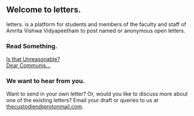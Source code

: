 ## Welcome to letters.

letters. is a platform for students and members of the faculty and staff of Amrita Vishwa Vidyapeetham to post named or anonymous open letters.

### Read Something.

[Is that Unreasonable?](/posts/post2.md)  
[Dear Communis...](/posts/post1.md)

### We want to hear from you.

Want to send in your own letter? Or, would you like to discuss more about one of the existing letters? Email your draft or queries to us at [thecustodien@protonmail.com](thecustodien@protonmail.com).

